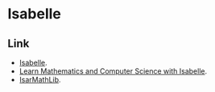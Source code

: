 # Isabelle


## Link

- [Isabelle](https://isabelle.in.tum.de/).
- [Learn Mathematics and Computer Science with Isabelle](https://bookdown.org/aleksander_mendoza_drosik/learn-isabelle/).
- [IsarMathLib](https://isarmathlib.org/index.html).


